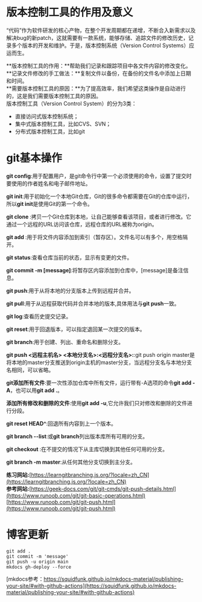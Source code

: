 # 版本控制工具的作用及意义  
“代码”作为软件研发的核心产物，在整个开发周期都在递增，不断合入新需求以及解决bug的新patch，这就需要有一款系统，能够存储、追踪文件的修改历史，记录多个版本的开发和维护。于是，版本控制系统（Version Control Systems）应运而生。  
  
**版本控制工具的作用：**帮助我们记录和跟踪项目中各文件内容的修改变化。  
**记录文件修改的手工做法：**复制文件以备份，在备份的文件名中添加上日期和时间。  
**需要版本控制工具的原因：**为了提高效率，我们希望这类操作是自动进行的，这是我们需要版本控制工具的原因。    
版本控制工具（Version Control System）的分为3类：

* 直接访问式版本控制系统；
* 集中式版本控制工具，比如CVS、SVN；
* 分布式版本控制工具，比如git   

# git基本操作  
**git config**:用于配置用户，是git命令行中第一个必须使用的命令，设置了提交时要使用的作者姓名和电子邮件地址。  

**git init**:用于初始化一个本地Git仓库，Git的很多命令都需要在Git的仓库中运行，所以**git init**是使用Git的第一个命令。  

**git clone <repository URL>**:拷贝一个Git仓库到本地，让自己能够查看该项目，或者进行修改。它通过一个远程的URL访问该仓库，远程仓库的URL被称为origin。  

**git add <File name>**:用于将文件内容添加到索引（暂存区）。文件名可以有多个，用空格隔开。    

**git status**:查看仓库当前的状态，显示有变更的文件。   

**git commit  -m [message]**:将暂存区内容添加到仓库中，[message]是备注信息。  

**git push**:用于从将本地的分支版本上传到远程并合并。  

**git pull**:用于从远程获取代码并合并本地的版本,具体用法与**git push**一致。  

**git log**:查看历史提交记录。  

**git reset**:用于回退版本，可以指定退回某一次提交的版本。

**git branch**:用于创建、列出、重命名和删除分支。    

**git push <远程主机名> <本地分支名>:<远程分支名>:**:git push origin master是将本地的master分支推送到origin主机的master分支，当远程分支名与本地分支名相同，可以省略。    

**git添加所有文件**:要一次性添加仓库中所有文件，运行带有-A选项的命令**git add -A**，也可以用**git add .**。      

**添加所有修改和删除的文件**:使用**git add -u**,它允许我们只对修改和删除的文件进行分段。    

**git reset HEAD^**:回退所有内容到上一个版本。  

**git branch --list**:或**git branch**列出版本库所有可用的分支。     

**git checkout <branch name>**:在不提交的情况下从主库切换到其他任何可用的分支。   

**git branch -m master**:从任何其他分支切换到主分支。  


**练习网站:**[https://learngitbranching.js.org/?locale=zh_CN](https://learngitbranching.js.org/?locale=zh_CN)    
**参考网站:**[https://geek-docs.com/git/git-cmds/git-push-details.html](https://www.runoob.com/git/git-basic-operations.html)    
[https://www.runoob.com/git/git-push.html](https://www.runoob.com/git/git-push.html)   

# 博客更新   
```
git add .
git commit -m 'message'
git push -u origin main
mkdocs gh-deploy --force
```
   
[mkdocs参考：https://squidfunk.github.io/mkdocs-material/publishing-your-site/#with-github-actions](https://squidfunk.github.io/mkdocs-material/publishing-your-site/#with-github-actions)